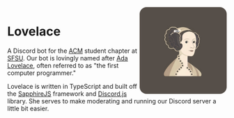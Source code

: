 <img align="right" style="border-radius:1rem;" src="./lovelace-profile.png" height="200" width="200">

# Lovelace
A Discord bot for the [ACM](https://www.acm.org) student chapter at [SFSU](https://www.sfsu.edu). Our bot is lovingly named after [Ada Lovelace](https://findingada.com/about/who-was-ada/), often referred to as "the first computer programmer."

Lovelace is written in TypeScript and built off the [SapphireJS](https://www.sapphirejs.dev) framework and [Discord.js](https://discord.js.org) library. She serves to make moderating and running our Discord server a little bit easier.